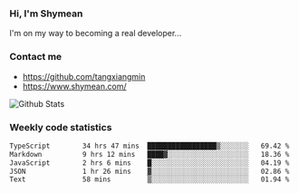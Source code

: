 ### Hi, I'm Shymean

I'm on my way to becoming a real developer...

### Contact me

- <https://github.com/tangxiangmin>
- <https://www.shymean.com/>

![Github Stats](https://github-readme-stats.vercel.app/api?username=tangxiangmin&show_icons=true&theme=dark)


###  Weekly code statistics

<!--START_SECTION:waka-->

```txt
TypeScript        34 hrs 47 mins  █████████████████▒░░░░░░░   69.42 %
Markdown          9 hrs 12 mins   ████▓░░░░░░░░░░░░░░░░░░░░   18.36 %
JavaScript        2 hrs 6 mins    █░░░░░░░░░░░░░░░░░░░░░░░░   04.19 %
JSON              1 hr 26 mins    ▓░░░░░░░░░░░░░░░░░░░░░░░░   02.86 %
Text              58 mins         ▒░░░░░░░░░░░░░░░░░░░░░░░░   01.94 %
```

<!--END_SECTION:waka-->